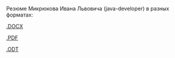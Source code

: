 Резюме Микрюкова Ивана Львовича (java-developer) в разных форматах:

[.DOCX](Микрюков%20Иван%20java%20developer%20CV.docx)

[.PDF](Микрюков%20Иван%20java%20developer%20CV.pdf)

[.ODT](Микрюков%20Иван%20java%20developer%20CV.odt)

